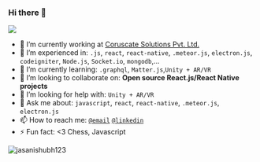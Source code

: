 ### Hi there 👋

![](https://visitor-badge.glitch.me/badge?page_id=ravisojitra.ravisojitra)

- 🏢 I’m currently working at [Coruscate Solutions Pvt. Ltd.](https://www.coruscate.com/)
- 🔭 I’m experienced in: `.js`, `react`, `react-native`, `.meteor.js`, `electron.js`, `codeigniter`, `Node.js`, `Socket.io`, `mongodb`,...
- 🌱 I’m currently learning: `.graphql`, `Matter.js`,`Unity + AR/VR`
- 👯 I’m looking to collaborate on: **Open source React.js/React Native projects**
- 🤔 I’m looking for help with: `Unity + AR/VR`
- 💬 Ask me about: `javascript`, `react`, `react-native`, `.meteor.js`, `electron.js`
- 📫 How to reach me:  [`@email`](mailto:ravisojitra79@gmail.com) [`@linkedin`](https://www.linkedin.com/in/ravisojitra/)
- ⚡ Fun fact: <3 Chess, Javascript

 <img src="https://github-readme-stats.vercel.app/api?username=jasanishubh123&show_icons=true&theme=gotham" alt="jasanishubh123" />
